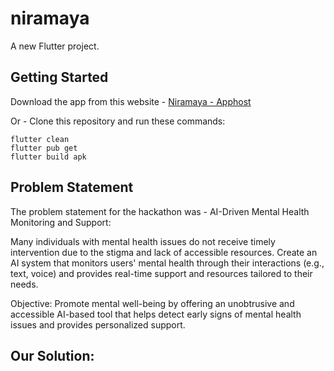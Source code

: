 # niramaya

A new Flutter project.

## Getting Started

Download the app from this website - [Niramaya - Apphost](https://appho.st/d/1uHwjk8U)

Or - Clone this repository and run these commands:
```
flutter clean
flutter pub get
flutter build apk
```
## Problem Statement

The problem statement for the hackathon was -
AI-Driven Mental Health Monitoring and Support:

Many individuals with mental health issues do not receive timely intervention due to the stigma and lack of accessible resources. Create an AI system that monitors users' mental health through their interactions (e.g., text, voice) and provides real-time support and resources tailored to their needs.

Objective: Promote mental well-being by offering an unobtrusive and accessible AI-based tool that helps detect early signs of mental health issues and provides personalized support.

## Our Solution:







